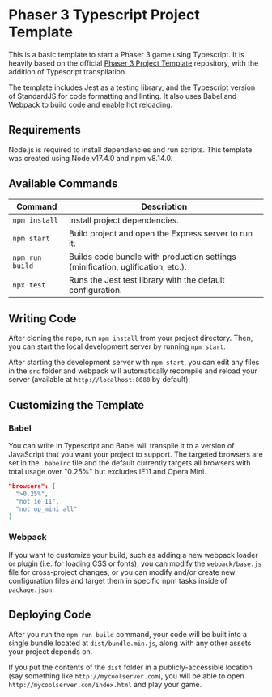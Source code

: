# Phaser 3 Typescript Project Template

This is a basic template to start a Phaser 3 game using Typescript. It is heavily based on the official [Phaser 3 Project Template](https://github.com/photonstorm/phaser3-project-template) repository, with the addition of Typescript transpilation.

The template includes Jest as a testing library, and the Typescript version of StandardJS for code formatting and linting. It also uses Babel and Webpack to build code and enable hot reloading.

## Requirements

Node.js is required to install dependencies and run scripts. This template was created using Node v17.4.0 and npm v8.14.0.

## Available Commands

| Command | Description |
|---------|-------------|
| `npm install` | Install project dependencies. |
| `npm start` | Build project and open the Express server to run it. |
| `npm run build` | Builds code bundle with production settings (minification, uglification, etc.). |
| `npx test` | Runs the Jest test library with the default configuration. |

## Writing Code

After cloning the repo, run `npm install` from your project directory. Then, you can start the local development server by running `npm start`.

After starting the development server with `npm start`, you can edit any files in the `src` folder and webpack will automatically recompile and reload your server (available at `http://localhost:8080` by default).

## Customizing the Template

### Babel

You can write in Typescript and Babel will transpile it to a version of JavaScript that you want your project to support. The targeted browsers are set in the `.babelrc` file and the default currently targets all browsers with total usage over "0.25%" but excludes IE11 and Opera Mini.

```json
"browsers": [
  ">0.25%",
  "not ie 11",
  "not op_mini all"
]
```

### Webpack

If you want to customize your build, such as adding a new webpack loader or plugin (i.e. for loading CSS or fonts), you can modify the `webpack/base.js` file for cross-project changes, or you can modify and/or create new configuration files and target them in specific npm tasks inside of `package.json`.

## Deploying Code

After you run the `npm run build` command, your code will be built into a single bundle located at `dist/bundle.min.js`, along with any other assets your project depends on.

If you put the contents of the `dist` folder in a publicly-accessible location (say something like `http://mycoolserver.com`), you will be able to open `http://mycoolserver.com/index.html` and play your game.
